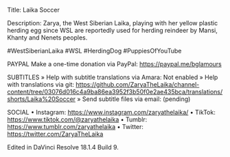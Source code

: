 Title: Laika Soccer

Description: Zarya, the West Siberian Laika, playing with her yellow plastic herding egg since WSL are reportedly used for herding reindeer by Mansi, Khanty and Nenets peoples.

#WestSiberianLaika #WSL #HerdingDog #PuppiesOfYouTube

PAYPAL
Make a one-time donation via PayPal: https://paypal.me/bglamours

SUBTITLES
» Help with subtitle translations via Amara: Not enabled
» Help with translations via git: https://github.com/ZaryaTheLaika/channel-content/tree/03076d016c4a9ba86ea3952f3b50f0e2ae435bca/translations/shorts/Laika%20Soccer
» Send subtitle files via email: (pending)

SOCIAL
• Instagram: https://www.instagram.com/zaryathelaika/
• TikTok: https://www.tiktok.com/@zaryathelaika
• Tumblr: https://www.tumblr.com/zaryathelaika
• Twitter: https://twitter.com/ZaryaTheLaika

Edited in DaVinci Resolve 18.1.4 Build 9.

<!--- URL: https://youtube.com/shorts/zkuQdv2KkcY?feature=share -->
